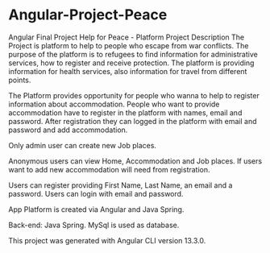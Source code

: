 # Angular-Project-Peace

Angular Final Project
Help for Peace - Platform
Project Description
The Project is platform to help to people who escape from war conflicts. The purpose of the platform is to refugees to find information for administrative services, how to register and receive protection. The platform is providing information for health services, also information for travel from different points.

The Platform provides opportunity for people who wanna to help to register information about accommodation. People who want to provide accommodation have to register in the platform with names, email and password. After registration they can logged in the platform with email and password and add accommodation.

Only admin user can create new Job places.

Anonymous users can view Home, Accommodation and Job places. If users want to add new accommodation will need from registration.

Users can register providing First Name, Last Name, an email and a password. Users can login with email and password.

App Platform is created via Angular and Java Spring.

Back-end: Java Spring. MySql is used as database.

This project was generated with Angular CLI version 13.3.0.
